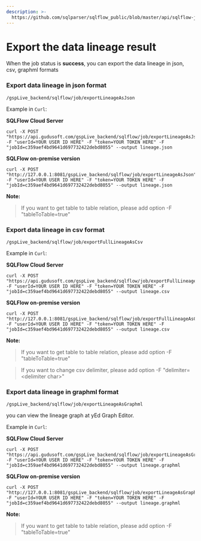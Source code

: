 ```yaml
---
description: >-
  https://github.com/sqlparser/sqlflow_public/blob/master/api/sqlflow-job-api-tutorial.md
---
```


# Export the data lineage result

When the job status is **success**, you can export the data lineage in json, csv, graphml formats

### Export data lineage in json format

```
/gspLive_backend/sqlflow/job/exportLineageAsJson
```

Example in `Curl`:

**SQLFlow Cloud Server**

```
curl -X POST "https://api.gudusoft.com/gspLive_backend/sqlflow/job/exportLineageAsJson" -F "userId=YOUR USER ID HERE" -F "token=YOUR TOKEN HERE" -F "jobId=c359aef4bd9641d697732422debd8055" --output lineage.json
```

**SQLFlow on-premise version**

```
curl -X POST "http://127.0.0.1:8081/gspLive_backend/sqlflow/job/exportLineageAsJson" -F "userId=YOUR USER ID HERE" -F "token=YOUR TOKEN HERE" -F "jobId=c359aef4bd9641d697732422debd8055" --output lineage.json
```

**Note:**

> If you want to get table to table relation, please add option -F "tableToTable=true"

### Export data lineage in csv format

```
/gspLive_backend/sqlflow/job/exportFullLineageAsCsv
```

Example in `Curl`:

**SQLFlow Cloud Server**

```
curl -X POST "https://api.gudusoft.com/gspLive_backend/sqlflow/job/exportFullLineageAsCsv" -F "userId=YOUR USER ID HERE" -F "token=YOUR TOKEN HERE" -F "jobId=c359aef4bd9641d697732422debd8055" --output lineage.csv
```

**SQLFlow on-premise version**

```
curl -X POST "http://127.0.0.1:8081/gspLive_backend/sqlflow/job/exportFullLineageAsCsv" -F "userId=YOUR USER ID HERE" -F "token=YOUR TOKEN HERE" -F "jobId=c359aef4bd9641d697732422debd8055" --output lineage.csv
```

**Note:**

> If you want to get table to table relation, please add option -F "tableToTable=true"

> If you want to change csv delimiter, please add option -F "delimiter=\<delimiter char>"

### Export data lineage in graphml format

```
/gspLive_backend/sqlflow/job/exportLineageAsGraphml
```

you can view the lineage graph at yEd Graph Editor.

Example in `Curl`:

**SQLFlow Cloud Server**

```
curl -X POST "https://api.gudusoft.com/gspLive_backend/sqlflow/job/exportLineageAsGraphml" -F "userId=YOUR USER ID HERE" -F "token=YOUR TOKEN HERE" -F "jobId=c359aef4bd9641d697732422debd8055" --output lineage.graphml
```

**SQLFlow on-premise version**

```
curl -X POST "http://127.0.0.1:8081/gspLive_backend/sqlflow/job/exportLineageAsGraphml" -F "userId=YOUR USER ID HERE" -F "token=YOUR TOKEN HERE" -F "jobId=c359aef4bd9641d697732422debd8055" --output lineage.graphml
```

**Note:**

> If you want to get table to table relation, please add option -F "tableToTable=true"
